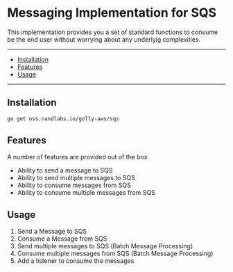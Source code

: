 # Messaging Implementation for SQS

This implementation provides you a set of standard functions to consume be the end user without worrying about any underlyig complexities.

---

- [Installation](#installation)
- [Features](#features)
- [Usage](#usage)

---

## Installation

```bash
go get oss.nandlabs.io/golly-aws/sqs
```

## Features

A number of features are provided out of the box

- Ability to send a message to SQS
- Ability to send multiple messages to SQS
- Ability to consume messages from SQS
- Ability to consume multiple messages from SQS

## Usage

1. Send a Message to SQS
2. Consume a Message from SQS
3. Send multiple messages to SQS (Batch Message Processing)
4. Consume multiple messages from SQS (Batch Message Processing)
5. Add a listener to consume the messages
